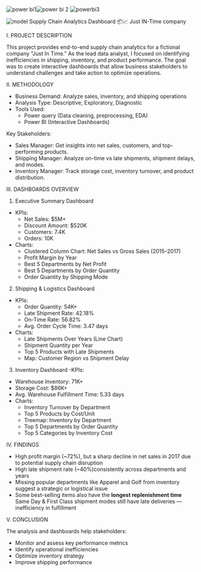 ![power bi1](https://github.com/user-attachments/assets/ec1ee288-cf2e-47af-9ea8-1f75ca01e2b9)![power bi 2](https://github.com/user-attachments/assets/4a9c15cd-858a-4240-9d3f-ad89baebb1c4)
![powerbi3](https://github.com/user-attachments/assets/34bbaf55-ade3-44d1-b23b-2b89a3b50f3b)

![model](https://github.com/user-attachments/assets/cea66955-9f50-41d8-a5c2-ac24ac8fd713)
Supply Chain Analytics Dashboard 📦📈
Just IN-Time company

 I. PROJECT DESCRIPTION

This project provides end-to-end supply chain analytics for a fictional company "Just In Time." As the lead data analyst, I focused on identifying inefficiencies in shipping, inventory, and product performance. The goal was to create interactive dashboards that allow business stakeholders to understand challenges and take action to optimize operations.

 II. METHODOLOGY

- Business Demand: Analyze sales, inventory, and shipping operations
- Analysis Type: Descriptive, Exploratory, Diagnostic
- Tools Used: 
  - Power query (Data cleaning, preprocessing, EDA)
  - Power BI (Interactive Dashboards)

 Key Stakeholders:
- Sales Manager: Get insights into net sales, customers, and top-performing products.
- Shipping Manager: Analyze on-time vs late shipments, shipment delays, and modes.
- Inventory Manager: Track storage cost, inventory turnover, and product distribution.

 III. DASHBOARDS OVERVIEW

 1. Executive Summary Dashboard
- KPIs:
  - Net Sales: $5M+
  - Discount Amount: $520K
  - Customers: 7.4K
  - Orders: 10K
- Charts:
  - Clustered Column Chart: Net Sales vs Gross Sales (2015–2017)
  - Profit Margin by Year
  - Best 5 Departments by Net Profit
  - Best 5 Departments by Order Quantity
  - Order Quantity by Shipping Mode

 2. Shipping & Logistics Dashboard
- KPIs:
  - Order Quantity: 54K+
  - Late Shipment Rate: 42.18%
  - On-Time Rate: 56.82%
  - Avg. Order Cycle Time: 3.47 days
- Charts:
  - Late Shipments Over Years (Line Chart)
  - Shipment Quantity per Year
  - Top 5 Products with Late Shipments
  - Map: Customer Region vs Shipment Delay

 3. Inventory Dashboard
-KPIs:
  - Warehouse Inventory: 71K+
  - Storage Cost: $86K+
  - Avg. Warehouse Fulfillment Time: 5.33 days
- Charts:
  - Inventory Turnover by Department
  - Top 5 Products by Cost/Unit
  - Treemap: Inventory by Department
  - Top 5 Departments by Order Quantity
  - Top 5 Categories by Inventory Cost

 IV. FINDINGS

- High profit margin (~72%), but a sharp decline in net sales in 2017 due to potential supply chain disruption
- High late shipment rate (~40%)consistently across departments and years
- Missing popular departments like Apparel and Golf from inventory suggest a strategic or logistical issue
- Some best-selling items also have the **longest replenishment time**
  Same Day & First Class shipment modes still have late deliveries — inefficiency in fulfillment

 V. CONCLUSION

The analysis and dashboards help stakeholders:

- Monitor and assess key performance metrics
- Identify operational inefficiencies
- Optimize inventory strategy
- Improve shipping performance


